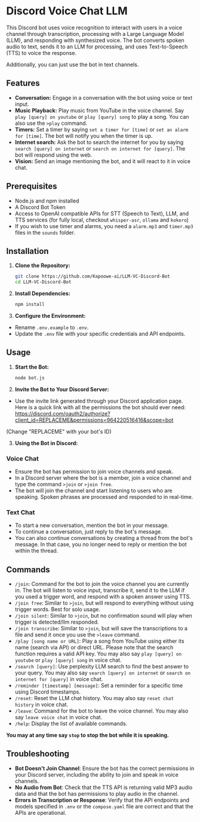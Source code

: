 # Discord Voice Chat LLM

This Discord bot uses voice recognition to interact with users in a voice channel through transcription, processing with a Large Language Model (LLM), and responding with synthesized voice. The bot converts spoken audio to text, sends it to an LLM for processing, and uses Text-to-Speech (TTS) to voice the response.

Additionally, you can just use the bot in text channels.

## Features
- __Conversation:__ Engage in a conversation with the bot using voice or text input.
- __Music Playback:__ Play music from YouTube in the voice channel. Say `play [query] on youtube` or `play [query] song` to play a song. You can also use the `>play` command.
- __Timers:__ Set a timer by saying `set a timer for [time]` or `set an alarm for [time]`. The bot will notify you when the timer is up.
- __Internet search:__ Ask the bot to search the internet for you by saying `search [query] on internet` or `search on internet for [query]`. The bot will respond using the web.
- __Vision:__ Send an image mentioning the bot, and it will react to it in voice chat.

## Prerequisites

- Node.js and npm installed
- A Discord Bot Token
- Access to OpenAI compatible APIs for STT (Speech to Text), LLM, and TTS services (for fully local, checkout `whisper-asr`, `ollama` and `kokoro`)
- If you wish to use timer and alarms, you need a `alarm.mp3` and `timer.mp3` files in the `sounds` folder.

## Installation

1. **Clone the Repository:**
   ```bash
   git clone https://github.com/Kapoowe-ai/LLM-VC-Discord-Bot
   cd LLM-VC-Discord-Bot
   ```

2. **Install Dependencies:**
   ```bash
   npm install
   ```

3. **Configure the Environment:**
- Rename `.env.example` to `.env`.
- Update the `.env` file with your specific credentials and API endpoints.

## Usage
1. **Start the Bot:**
   ```bash
   node bot.js
   ```

2. **Invite the Bot to Your Discord Server:**
- Use the invite link generated through your Discord application page. Here is a quick link with all the permissions the bot should ever need:
https://discord.com/oauth2/authorize?client_id=REPLACEME&permissions=964220516416&scope=bot

(Change "REPLACEME" with your bot's ID)

3. **Using the Bot in Discord:**
### Voice Chat
- Ensure the bot has permission to join voice channels and speak.
- In a Discord server where the bot is a member, join a voice channel and type the command `>join` or `>join free`.
- The bot will join the channel and start listening to users who are speaking. Spoken phrases are processed and responded to in real-time.

### Text Chat
- To start a new conversation, mention the bot in your message.
- To continue a conversation, just reply to the bot's message.
- You can also continue conversations by creating a thread from the bot's message. In that case, you no longer need to reply or mention the bot within the thread.

## Commands
- `/join`: Command for the bot to join the voice channel you are currently in. The bot will listen to voice input, transcribe it, send it to the LLM if you used a trigger word, and respond with a spoken answer using TTS.
- `/join free`: Similar to `>join`, but will respond to everything without using trigger words. Best for solo usage.
- `/join silent`: Similar to `>join`, but no confirmation sound will play when trigger is detected/llm responded.
- `/join transcribe`: Similar to `>join`, but will save the transcriptions to a file and send it once you use the `>leave` command.
- `/play [song name or URL]`: Play a song from YouTube using either its name (search via API) or direct URL. Please note that the search function requires a valid API key. You may also say `play [query] on youtube` or `play [query] song` in voice chat.
- `/search [query]`: Use perplexity LLM search to find the best answer to your query. You may also say `search [query] on internet` or `search on internet for [query]` in voice chat.
- `/reminder [timestamp] [message]`: Set a reminder for a specific time using Discord timestamps.
- `/reset`: Reset the LLM chat history. You may also say `reset chat history` in voice chat.
- `/leave`: Command for the bot to leave the voice channel. You may also say `leave voice chat` in voice chat.
- `/help`: Display the list of available commands.

__You may at any time say `stop` to stop the bot while it is speaking.__

## Troubleshooting
- **Bot Doesn't Join Channel**: Ensure the bot has the correct permissions in your Discord server, including the ability to join and speak in voice channels.
- **No Audio from Bot**: Check that the TTS API is returning valid MP3 audio data and that the bot has permissions to play audio in the channel.
- **Errors in Transcription or Response**: Verify that the API endpoints and models specified in `.env` or the `compose.yaml` file are correct and that the APIs are operational.
